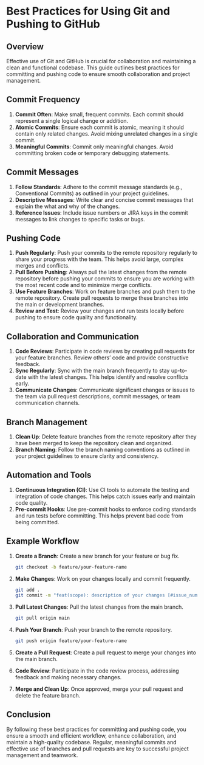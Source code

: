 # Best Practices for Using Git and Pushing to GitHub

## Overview

Effective use of Git and GitHub is crucial for collaboration and
maintaining a clean and functional codebase. This guide outlines best
practices for committing and pushing code to ensure smooth collaboration
and project management.

## Commit Frequency

1. **Commit Often**: Make small, frequent commits. Each commit should
   represent a single logical change or addition.
2. **Atomic Commits**: Ensure each commit is atomic, meaning it should
   contain only related changes. Avoid mixing unrelated changes in a
   single commit.
3. **Meaningful Commits**: Commit only meaningful changes. Avoid
   committing broken code or temporary debugging statements.

## Commit Messages

1. **Follow Standards**: Adhere to the commit message standards (e.g.,
   Conventional Commits) as outlined in your project guidelines.
2. **Descriptive Messages**: Write clear and concise commit messages
   that explain the what and why of the changes.
3. **Reference Issues**: Include issue numbers or JIRA keys in the
   commit messages to link changes to specific tasks or bugs.

## Pushing Code

1. **Push Regularly**: Push your commits to the remote repository
   regularly to share your progress with the team. This helps avoid
   large, complex merges and conflicts.
2. **Pull Before Pushing**: Always pull the latest changes from the
   remote repository before pushing your commits to ensure you are
   working with the most recent code and to minimize merge conflicts.
3. **Use Feature Branches**: Work on feature branches and push them to
   the remote repository. Create pull requests to merge these branches
   into the main or development branches.
4. **Review and Test**: Review your changes and run tests locally before
   pushing to ensure code quality and functionality.

## Collaboration and Communication

1. **Code Reviews**: Participate in code reviews by creating pull
   requests for your feature branches. Review others’ code and provide
   constructive feedback.
2. **Sync Regularly**: Sync with the main branch frequently to stay
   up-to-date with the latest changes. This helps identify and resolve
   conflicts early.
3. **Communicate Changes**: Communicate significant changes or issues to
   the team via pull request descriptions, commit messages, or team
   communication channels.

## Branch Management

1. **Clean Up**: Delete feature branches from the remote repository
   after they have been merged to keep the repository clean and
   organized.
2. **Branch Naming**: Follow the branch naming conventions as outlined
   in your project guidelines to ensure clarity and consistency.

## Automation and Tools

1. **Continuous Integration (CI)**: Use CI tools to automate the testing
   and integration of code changes. This helps catch issues early and
   maintain code quality.
2. **Pre-commit Hooks**: Use pre-commit hooks to enforce coding
   standards and run tests before committing. This helps prevent bad
   code from being committed.

## Example Workflow

1. **Create a Branch**: Create a new branch for your feature or bug fix.

   ```bash
   git checkout -b feature/your-feature-name
   ```

2. **Make Changes**: Work on your changes locally and commit frequently.

   ```bash
   git add .
   git commit -m "feat(scope): description of your changes [#issue_number]"
   ```

3. **Pull Latest Changes**: Pull the latest changes from the main
   branch.

   ```bash
   git pull origin main
   ```

4. **Push Your Branch**: Push your branch to the remote repository.

   ```bash
   git push origin feature/your-feature-name
   ```

5. **Create a Pull Request**: Create a pull request to merge your
   changes into the main branch.

6. **Code Review**: Participate in the code review process, addressing
   feedback and making necessary changes.

7. **Merge and Clean Up**: Once approved, merge your pull request and
   delete the feature branch.

## Conclusion

By following these best practices for committing and pushing code, you
ensure a smooth and efficient workflow, enhance collaboration, and
maintain a high-quality codebase. Regular, meaningful commits and
effective use of branches and pull requests are key to successful
project management and teamwork.